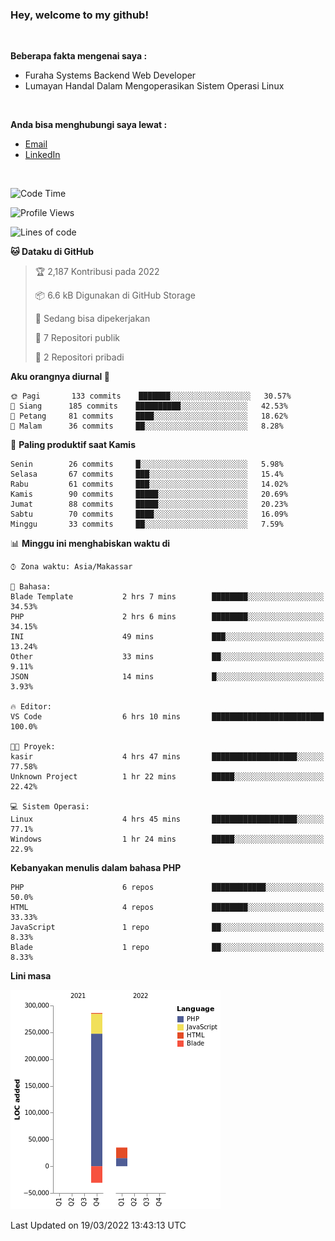 <h3>Hey, welcome to my github!</h3>

<br>

<p><strong>Beberapa fakta mengenai saya :</strong></p>

<ul>
  <li>Furaha Systems Backend Web Developer</li>
  <li>Lumayan Handal Dalam Mengoperasikan Sistem Operasi Linux</li>
</ul>

<br>

<p><strong>Anda bisa menghubungi saya lewat :</strong></p>

<ul>
  <li><a href="mailto:renaldiapriyanto419@gmail.com">Email</a></li>
  <li><a href="https://www.linkedin.com/in/renaldi-kadang-314314206/">LinkedIn</a></li>
</ul>

<br>

<!--START_SECTION:waka-->
![Code Time](http://img.shields.io/badge/Code%20Time-42%20hrs%2017%20mins-blue)

![Profile Views](http://img.shields.io/badge/Profil%20dilihat-8-blue)

![Lines of code](https://img.shields.io/badge/Sejak%20Hello%20World%20aku%20telah%20menulis-290%20Thousand%20baris%20kode-blue)

**🐱 Dataku di GitHub** 

> 🏆 2,187 Kontribusi pada 2022
 > 
> 📦 6.6 kB Digunakan di GitHub Storage 
 > 
> 💼 Sedang bisa dipekerjakan
 > 
> 📜 7 Repositori publik 
 > 
> 🔑 2 Repositori pribadi  
 > 
**Aku orangnya diurnal 🐤** 

```text
🌞 Pagi       133 commits    ███████░░░░░░░░░░░░░░░░░░   30.57% 
🌆 Siang      185 commits    ██████████░░░░░░░░░░░░░░░   42.53% 
🌃 Petang     81 commits     ████░░░░░░░░░░░░░░░░░░░░░   18.62% 
🌙 Malam      36 commits     ██░░░░░░░░░░░░░░░░░░░░░░░   8.28%

```
📅 **Paling produktif saat Kamis** 

```text
Senin        26 commits     █░░░░░░░░░░░░░░░░░░░░░░░░   5.98% 
Selasa       67 commits     ███░░░░░░░░░░░░░░░░░░░░░░   15.4% 
Rabu         61 commits     ███░░░░░░░░░░░░░░░░░░░░░░   14.02% 
Kamis        90 commits     █████░░░░░░░░░░░░░░░░░░░░   20.69% 
Jumat        88 commits     █████░░░░░░░░░░░░░░░░░░░░   20.23% 
Sabtu        70 commits     ████░░░░░░░░░░░░░░░░░░░░░   16.09% 
Minggu       33 commits     ██░░░░░░░░░░░░░░░░░░░░░░░   7.59%

```


📊 **Minggu ini menghabiskan waktu di** 

```text
⌚︎ Zona waktu: Asia/Makassar

💬 Bahasa: 
Blade Template           2 hrs 7 mins        ████████░░░░░░░░░░░░░░░░░   34.53% 
PHP                      2 hrs 6 mins        ████████░░░░░░░░░░░░░░░░░   34.15% 
INI                      49 mins             ███░░░░░░░░░░░░░░░░░░░░░░   13.24% 
Other                    33 mins             ██░░░░░░░░░░░░░░░░░░░░░░░   9.11% 
JSON                     14 mins             █░░░░░░░░░░░░░░░░░░░░░░░░   3.93%

🔥 Editor: 
VS Code                  6 hrs 10 mins       █████████████████████████   100.0%

🐱‍💻 Proyek: 
kasir                    4 hrs 47 mins       ███████████████████░░░░░░   77.58% 
Unknown Project          1 hr 22 mins        █████░░░░░░░░░░░░░░░░░░░░   22.42%

💻 Sistem Operasi: 
Linux                    4 hrs 45 mins       ███████████████████░░░░░░   77.1% 
Windows                  1 hr 24 mins        █████░░░░░░░░░░░░░░░░░░░░   22.9%

```

**Kebanyakan menulis dalam bahasa PHP** 

```text
PHP                      6 repos             ████████████░░░░░░░░░░░░░   50.0% 
HTML                     4 repos             ████████░░░░░░░░░░░░░░░░░   33.33% 
JavaScript               1 repo              ██░░░░░░░░░░░░░░░░░░░░░░░   8.33% 
Blade                    1 repo              ██░░░░░░░░░░░░░░░░░░░░░░░   8.33%

```


**Lini masa**

![Chart not found](https://raw.githubusercontent.com/Sylent-Sys/Sylent-Sys/main/charts/bar_graph.png) 


 Last Updated on 19/03/2022 13:43:13 UTC
<!--END_SECTION:waka-->
